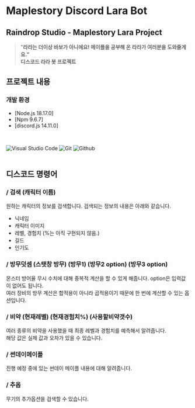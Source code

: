 # Maplestory Discord Lara Bot

<div align="center">
</div>

## Raindrop Studio - Maplestory Lara Project
> "**라라는 더이상 바보가 아니에요! 메이플을 공부해 온 라라가 여러분을 도와줄게요."** <br/> **디스코드 라라 봇 프로젝트**
## 프로젝트 내용
### 개발 환경
- [Node.js 18.17.0]
- [Npm 9.6.7]
- [discord.js 14.11.0]
<br/>

![Visual Studio Code](https://img.shields.io/badge/Visual%20Studio%20Code-007ACC?style=for-the-badge&logo=Visual%20Studio%20Code&logoColor=white)
![Git](https://img.shields.io/badge/Git-F05032?style=for-the-badge&logo=Git&logoColor=white)
![Github](https://img.shields.io/badge/GitHub-181717?style=for-the-badge&logo=GitHub&logoColor=white)   
</br>          

## 디스코드 명령어
###  / 검색 (캐릭터 이름)
원하는 캐릭터의 정보를 검색합니다. 검색되는 정보의 내용은 아래와 같습니다.
- 닉네임
- 캐릭터 이미지
- 레벨, 경험치 (%는 아직 구현되지 않음.)
- 길드
- 인기도

### / 방무덧셈 (스탯창 방무) (방무1) (방무2 option) (방무3 option)
몬스터 방어율 무시 수치에 대해 중복적 계산을 할 수 있게 해줍니다. option은 입력값이 없어도 됩니다.<br> 
여러 장비의 방무 계산은 합적용이 아니라 곱적용이기 때문에 한 번에 계산할 수 있는 옵션입니다.

### / 비약 (현재레벨) (현재경험치%) (사용할비약갯수)
여러 종류의 비약을 사용했을 때 최종 레벨과 경험치를 예측해서 알려줍니다.</br>
해당 값은 실제 값과 오차가 있을 수 있습니다.

### / 썬데이메이플
진행 예정 중에 있는 썬데이 메이플 내용에 대해 알려줍니다.

### / 추옵
무기의 추가옵션을 검색할 수 있습니다.